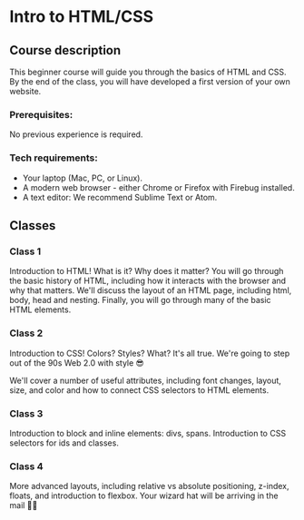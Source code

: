 # Intro to HTML/CSS

## Course description
This beginner course will guide you through the basics of HTML and CSS. By the end of the class, you will have developed a first version of your own website.


### Prerequisites:
No previous experience is required.

### Tech requirements:
 - Your laptop (Mac, PC, or Linux).
 - A modern web browser - either Chrome or Firefox with Firebug installed.
 - A text editor: We recommend Sublime Text or Atom.

## Classes
### Class 1
Introduction to HTML! What is it? Why does it matter?
You will go through the basic history of HTML, including how it interacts with the browser and why that matters. We'll discuss the layout of an HTML page, including html, body, head and nesting. Finally, you will go through many of the basic HTML elements.

### Class 2
Introduction to CSS! Colors? Styles? What? It's all true. We're going to step out of the 90s Web 2.0 with style 😎

We'll cover a number of useful attributes, including font changes, layout, size, and color and how to connect CSS selectors to HTML elements.

### Class 3
Introduction to block and inline elements: divs, spans. Introduction to CSS selectors for ids and classes.

### Class 4
More advanced layouts, including relative vs absolute positioning, z-index, floats, and introduction to flexbox. Your wizard hat will be arriving in the mail 🧙‍♀️
